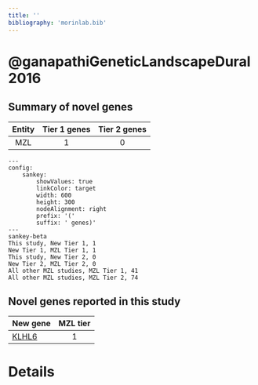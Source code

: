 ```yaml
---
title: ''
bibliography: 'morinlab.bib'
---
```


# @ganapathiGeneticLandscapeDural2016
## Summary of novel genes

|Entity| Tier 1 genes| Tier 2 genes|
|:-:|:-:|:-:|
|MZL|1|0|
```mermaid
---
config:
    sankey:
        showValues: true
        linkColor: target
        width: 600
        height: 300
        nodeAlignment: right
        prefix: '('
        suffix: ' genes)'
---
sankey-beta
This study, New Tier 1, 1
New Tier 1, MZL Tier 1, 1
This study, New Tier 2, 0
New Tier 2, MZL Tier 2, 0
All other MZL studies, MZL Tier 1, 41
All other MZL studies, MZL Tier 2, 74
```


## Novel genes reported in this study

|New gene|MZL tier|
|:-|:-:|
|[KLHL6](KLHL6)|1 |

# Details

